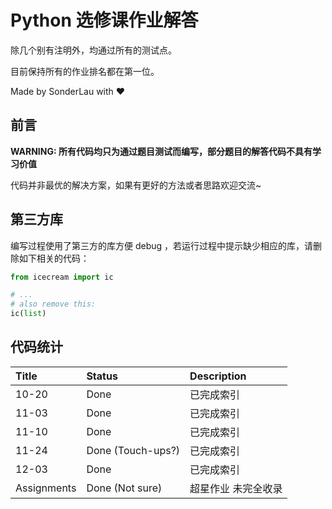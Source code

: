 # Python 选修课作业解答

除几个别有注明外，均通过所有的测试点。

目前保持所有的作业排名都在第一位。

Made by SonderLau with ❤️

## 前言

**WARNING: 所有代码均只为通过题目测试而编写，部分题目的解答代码不具有学习价值**

代码并非最优的解决方案，如果有更好的方法或者思路欢迎交流~

## 第三方库

编写过程使用了第三方的库方便 debug ，若运行过程中提示缺少相应的库，请删除如下相关的代码：

```python
from icecream import ic

# ...
# also remove this:
ic(list)
```

## 代码统计

| Title       | Status            | Description         |
| :---------- | :---------------- | :------------------ |
| 10-20       | Done              | 已完成索引          |
| 11-03       | Done              | 已完成索引          |
| 11-10       | Done              | 已完成索引          |
| 11-24       | Done (Touch-ups?) | 已完成索引          |
| 12-03       | Done              | 已完成索引          |
| Assignments | Done (Not sure)   | 超星作业 未完全收录 |
